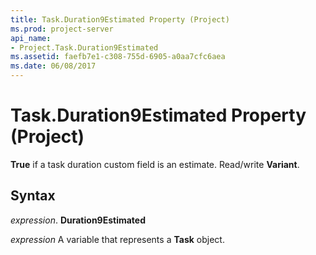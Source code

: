 ```yaml
---
title: Task.Duration9Estimated Property (Project)
ms.prod: project-server
api_name:
- Project.Task.Duration9Estimated
ms.assetid: faefb7e1-c308-755d-6905-a0aa7cfc6aea
ms.date: 06/08/2017
---
```



# Task.Duration9Estimated Property (Project)

 **True** if a task duration custom field is an estimate. Read/write **Variant**.


## Syntax

 _expression_. **Duration9Estimated**

 _expression_ A variable that represents a **Task** object.


